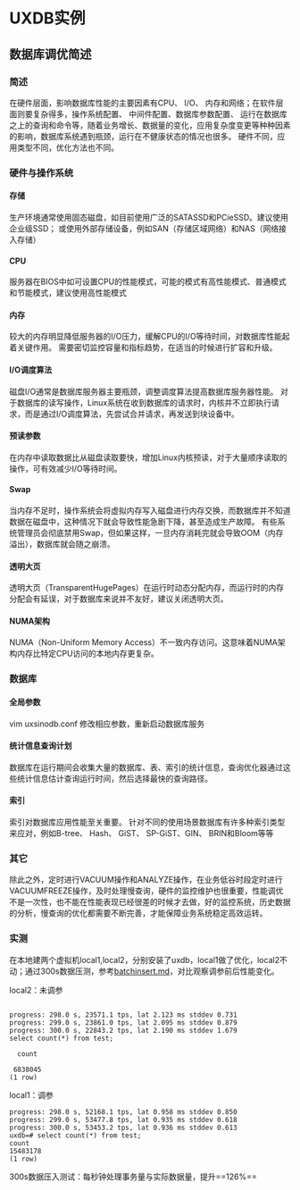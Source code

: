 # UXDB实例

## 数据库调优简述

### 简述

在硬件层面，影响数据库性能的主要因素有CPU、 I/O、 内存和网络；在软件层面则要复杂得多，操作系统配置、 中间件配置、数据库参数配置、 运行在数据库之上的查询和命令等，随着业务增长、数据量的变化，应用复杂度变更等种种因素的影响，数据库系统遇到瓶颈，运行在不健康状态的情况也很多。 硬件不同，应用类型不同，优化方法也不同。

### 硬件与操作系统

#### 存储

生产环境通常使用固态磁盘，如目前使用广泛的SATASSD和PCieSSD。建议使用企业级SSD； 或使用外部存储设备，例如SAN（存储区域网络）和NAS（网络接入存储）

#### CPU

服务器在BIOS中如可设置CPU的性能模式，可能的模式有高性能模式、普通模式和节能模式，建议使用高性能模式

#### 内存

较大的内存明显降低服务器的I/O压力，缓解CPU的I/O等待时间，对数据库性能起着关键作用。 需要密切监控容量和指标趋势，在适当的时候进行扩容和升级。

####  I/O调度算法

磁盘I/O通常是数据库服务器主要瓶颈，调整调度算法提高数据库服务器性能。 对于数据库的读写操作，Linux系统在收到数据库的请求时，内核并不立即执行请求，而是通过I/O调度算法，先尝试合并请求，再发送到块设备中。

#### 预读参数

在内存中读取数据比从磁盘读取要快，增加Linux内核预读，对于大量顺序读取的操作，可有效减少I/O等待时间。

#### Swap

当内存不足时，操作系统会将虚拟内存写入磁盘进行内存交换，而数据库并不知道数据在磁盘中，这种情况下就会导致性能急剧下降，甚至造成生产故障。 有些系统管理员会彻底禁用Swap，但如果这样，一旦内存消耗完就会导致OOM（内存溢出），数据库就会随之崩溃。

#### 透明大页

透明大页（TransparentHugePages）在运行时动态分配内存，而运行时的内存分配会有延误，对于数据库来说并不友好，建议关闭透明大页。

#### NUMA架构

NUMA（Non-Uniform Memory Access）不一致内存访问。这意味着NUMA架构内存比特定CPU访问的本地内存更复杂。

### 数据库

#### 全局参数

vim uxsinodb.conf  修改相应参数，重新启动数据库服务

#### 统计信息查询计划

数据库在运行期间会收集大量的数据库、表、索引的统计信息，查询优化器通过这些统计信息估计查询运行时间，然后选择最快的查询路径。

#### 索引

索引对数据库应用性能至关重要。 针对不同的使用场景数据库有许多种索引类型来应对，例如B-tree、 Hash、 GiST、 SP-GiST、GIN、 BRIN和Bloom等等 

### 其它

 除此之外，定时进行VACUUM操作和ANALYZE操作，在业务低谷时段定时进行VACUUMFREEZE操作，及时处理慢查询，硬件的监控维护也很重要，性能调优不是一次性，也不能在性能表现已经很差的时候才去做，好的监控系统，历史数据的分析，慢查询的优化都需要不断完善，才能保障业务系统稳定高效运转。

### 实测

在本地建两个虚拟机local1,local2，分别安装了uxdb，local1做了优化，local2不动；通过300s数据压测，参考[batchinsert.md](batchinsert.md)，对比观察调参前后性能变化。

local2：未调参

```

progress: 298.0 s, 23571.1 tps, lat 2.123 ms stddev 0.731
progress: 299.0 s, 23861.0 tps, lat 2.095 ms stddev 0.879
progress: 300.0 s, 22843.2 tps, lat 2.190 ms stddev 1.679
select count(*) from test;

  count  

 6838045
(1 row)
```

local1：调参

```
progress: 298.0 s, 52168.1 tps, lat 0.958 ms stddev 0.850
progress: 299.0 s, 53477.8 tps, lat 0.935 ms stddev 0.618
progress: 300.0 s, 53453.2 tps, lat 0.936 ms stddev 0.613
uxdb=# select count(*) from test;
count 
15483178
(1 row)
```

300s数据压入测试：每秒钟处理事务量与实际数据量，提升==126%==

